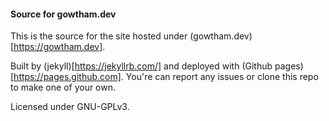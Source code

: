 #### Source for gowtham.dev

This is the source for the site hosted under (gowtham.dev)[https://gowtham.dev].

Built by (jekyll)[https://jekyllrb.com/] and deployed with (Github pages)[https://pages.github.com]. You're can report any issues or clone this repo to make one of your own.

Licensed under GNU-GPLv3.

